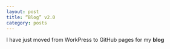 ```yaml
---
layout: post
title: “Blog” v2.0
category: posts
---
```


I have just moved from WorkPress to GitHub pages for my **blog**
 